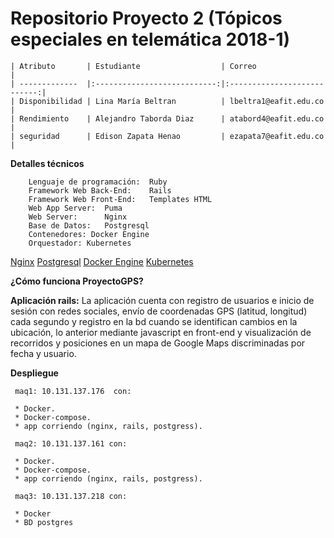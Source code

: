 # Repositorio Proyecto 2 (Tópicos especiales en telemática 2018-1)

    | Atributo       | Estudiante                  | Correo 				     |
    | -------------  |:---------------------------:|:---------------------------:|
    | Disponibilidad | Lina María Beltran          | lbeltra1@eafit.edu.co       |
    | Rendimiento    | Alejandro Taborda Diaz      | atabord4@eafit.edu.co       |
    | seguridad      | Edison Zapata Henao         | ezapata7@eafit.edu.co       |

**Detalles técnicos**

        Lenguaje de programación:  Ruby
        Framework Web Back-End:    Rails
        Framework Web Front-End:   Templates HTML
        Web App Server:  Puma
        Web Server:      Nginx
        Base de Datos:   Postgresql
        Contenedores: Docker Engine
        Orquestador: Kubernetes
        
[Nginx](https://nginx.org/en/)
[Postgresql](https://www.postgresql.org/)
[Docker Engine](https://www.docker.com/)
[Kubernetes](https://kubernetes.io/)
        
**¿Cómo funciona ProyectoGPS?**

**Aplicación rails:**
     La aplicación cuenta con registro de usuarios e inicio de sesión con redes sociales,
     envío de coordenadas GPS (latitud, longitud) cada segundo y registro en la bd cuando se 
     identifican cambios en la ubicación, lo anterior mediante javascript en front-end y visualización 
     de recorridos y posiciones en un mapa de Google Maps discriminadas por fecha y usuario.
     
**Despliegue**

     maq1: 10.131.137.176  con:
     
     * Docker.
     * Docker-compose.
     * app corriendo (nginx, rails, postgress).
     
     maq2: 10.131.137.161 con:
     
     * Docker.
     * Docker-compose.
     * app corriendo (nginx, rails, postgress).
     
     maq3: 10.131.137.218 con:
     
     * Docker
     * BD postgres